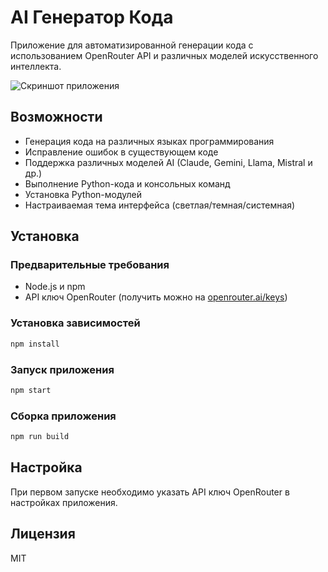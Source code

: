 # AI Генератор Кода

Приложение для автоматизированной генерации кода с использованием OpenRouter API и различных моделей искусственного интеллекта.

![Скриншот приложения](![image](https://github.com/user-attachments/assets/3af1f31e-e288-4a13-94a6-99cf17555e10)
)

## Возможности

- Генерация кода на различных языках программирования
- Исправление ошибок в существующем коде
- Поддержка различных моделей AI (Claude, Gemini, Llama, Mistral и др.)
- Выполнение Python-кода и консольных команд
- Установка Python-модулей
- Настраиваемая тема интерфейса (светлая/темная/системная)

## Установка

### Предварительные требования

- Node.js и npm
- API ключ OpenRouter (получить можно на [openrouter.ai/keys](https://openrouter.ai/keys))

### Установка зависимостей

```bash
npm install
```

### Запуск приложения

```bash
npm start
```

### Сборка приложения

```bash
npm run build
```

## Настройка

При первом запуске необходимо указать API ключ OpenRouter в настройках приложения.

## Лицензия

MIT 
